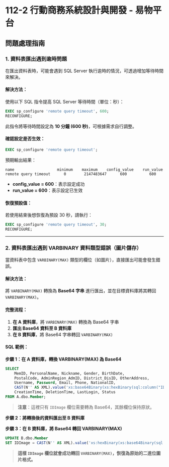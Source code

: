# 112-2 行動商務系統設計與開發 - 易物平台

## 問題處理指南

### 1. 資料表匯出遇到逾時問題
在匯出資料表時，可能會遇到 SQL Server 執行逾時的情況，可透過增加等待時間來解決。

#### 解決方法：
使用以下 SQL 指令提高 SQL Server 等待時間（單位：秒）：
```sql
EXEC sp_configure 'remote query timeout', 600;
RECONFIGURE;
```
此指令將等待時間設定為 **10 分鐘 (600 秒)**，可根據需求自行調整。

#### 確認設定是否生效：
```sql
EXEC sp_configure 'remote query timeout';
```
預期輸出結果：
```
name                   minimum    maximum    config_value    run_value
remote query timeout      0        2147483647      600          600
```
- **config_value = 600**：表示設定成功
- **run_value = 600**：表示設定已生效

#### 恢復預設值：
若使用結束後想恢復為預設 30 秒，請執行：
```sql
EXEC sp_configure 'remote query timeout', 30;
RECONFIGURE;
```

---

### 2. 資料表匯出遇到 VARBINARY 資料類型錯誤（圖片儲存）
當資料表中包含 `VARBINARY(MAX)` 類型的欄位（如圖片），直接匯出可能會發生錯誤。

#### 解決方法：
將 `VARBINARY(MAX)` 轉換為 **Base64 字串** 進行匯出，並在目標資料庫將其轉回 `VARBINARY(MAX)`。

#### 完整流程：
1. **在 A 資料庫**，將 `VARBINARY(MAX)` 轉換為 Base64 字串
2. **匯出 Base64 資料至 B 資料庫**
3. **在 B 資料庫**，將 Base64 字串轉回 `VARBINARY(MAX)`

#### SQL 範例：
**步驟 1：在 A 資料庫，轉換 VARBINARY(MAX) 為 Base64**
```sql
SELECT
    MemID, PersonalName, Nickname, Gender, BirthDate,
    PostalCode, AdminRegion_AdmID, District_DisID, OtherAddress,
    Username, Password, Email, Phone, NationalID,
    CAST(N'' AS XML).value('xs:base64Binary(xs:hexBinary(sql:column("IDImage")))', 'NVARCHAR(MAX)') AS IDImage_Base64,
    CreationTime, DeletionTime, LastLogin, Status
FROM A.dbo.Member;
```
> **注意**：這裡只有 `IDImage` 欄位需要轉為 Base64，其餘欄位保持原狀。

**步驟 2：將轉換後的資料匯出至 B 資料庫**

**步驟 3：在 B 資料庫，將 Base64 轉回 VARBINARY(MAX)**
```sql
UPDATE B.dbo.Member
SET IDImage = CAST(N'' AS XML).value('xs:hexBinary(xs:base64Binary(sql:column("IDImage_Base64")))', 'VARBINARY(MAX)');
```
> **這樣 `IDImage` 欄位就會成功轉回 `VARBINARY(MAX)`，恢復為原始的二進位圖片格式。**

